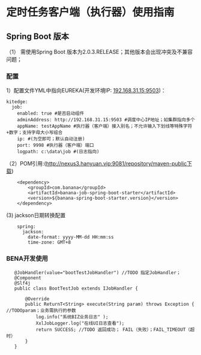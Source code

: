 
# 定时任务客户端（执行器）使用指南

## Spring Boot 版本
 
 （1）	需使用Spring Boot 版本为2.0.3.RELEASE；其他版本会出现冲突及不兼容问题；

### 配置

1）配置文件YML中指向EUREKA(开发环境IP: [192.168.31.15:9503](http://192.168.31.15:9503))：

    kitedge:
      job:
        enabled: true #是否启动组件
        adminAddress: http://192.168.31.15:9503 #调度中心IP地址；如集群指向多个
        appName: testAppName #执行器（客户端）接入别名；不允许输入下划线等特殊字符+数字；支持字母大小写组合
        ip: #(为空即可；默认自动注册)
        port: 9998 #执行器（客户端）端口
        logpath: c:\data\job #(日志指向)
    
（2）POM引用:(http://nexus3.hanyuan.vip:9081/repository/maven-public下载)

        <dependency>
            <groupId>com.banana</groupId>
            <artifactId>banana-job-spring-boot-starter</artifactId>
            <version>${banana-spring-boot-starter.version}</version>
        </dependency>
    
 (3) jackson日期转换配置
 
        spring:
          jackson:
            date-format: yyyy-MM-dd HH:mm:ss
            time-zone: GMT+8

### BENA开发使用
   
       @JobHandler(value="bootTestJobHandler") //TODO 指定JobHandler；
       @Component
       @Slf4j
       public class BootTestJob extends IJobHandler {
       
           @Override
           public ReturnT<String> execute(String param) throws Exception { //TODOparam；业务需执行的参数
               log.info("系统BIZ业务日志" );
               XxlJobLogger.log("在线UI日志查看");
               return SUCCESS; //TODO 返回成功； FAIL（失败）；FAIL_TIMEOUT（超时）
           }
       }